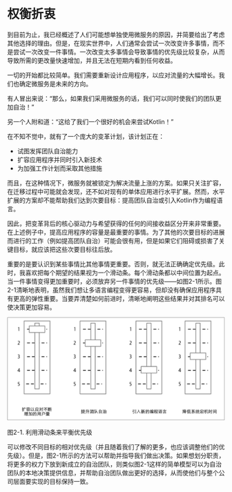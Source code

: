 # 权衡折衷

到目前为止，我已经概述了人们可能想单独使用微服务的原因，并简要给出了考虑其他选择的理由。但是，在现实世界中，人们通常会尝试一次改变许多事情，而不是尝试一次改变一件事情。一次改变太多事情会导致事情的优先级比较复杂，从而导致所需的更改量快速增加，并且无法在短期内看到任何收益。

一切的开始都比较简单。我们需要重新设计应用程序，以应对流量的大幅增长。我们也确定微服务是未来的方向。

有人冒出来说：“那么，如果我们采用微服务的话，我们可以同时使我们的团队更加自治！”

另一个人附和道：“这给了我们一个很好的机会来尝试Kotlin！”

在不知不觉中，就有了一个庞大的变革计划，该计划正在：
* 试图发挥团队自治能力
* 扩容应用程序并同时引入新技术
* 为加强工作计划而采取其他措施

而且，在这种情况下，微服务就被锁定为解决流量上涨的方案。如果只关注扩容，在迁移过程中可能就会发现，还不如对现有的单体应用进行水平扩展。然而，水平扩展的方案却不能帮助我们达到次要目标：提高团队自治或引入Kotlin作为编程语言。

因此，把变革背后的核心驱动力与希望获得的任何的间接收益区分开来非常重要。 在上述例子中，提高应用程序的容量是最重要的事情。为了其他的次要目标的进展而进行的工作（例如提高团队自治）可能会很有用，但是如果它们阻碍或损害了关键目标，就应该把这些次要目标往后放。

重要的是要认识到某些事情比其他事情更重要。否则，就无法正确确定优先级。此时，我喜欢把每个期望的结果视为一个滑动条。每个滑动条都以中间位置为起点。当一件事情变得更加重要时，必须放弃另一件事情的优先级——如图2-1所示。图2-1清晰地表明，虽然我们想让多语言编程变得更容易，但却没有确保应用程序具有更高的弹性重要。当要弄清楚如何前进时，清晰地阐明这些结果并对其排名可以使决策更加容易。

![](../images/2_1.png)

图2-1. 利用滑动条来平衡优先级

可以修改不同目标的相对优先级（并且随着我们了解的更多，也应该调整他们的优先级）。但是，图2-1所示的方法可以帮助并指导我们做出决策。如果想划分职责，将更多的权力下放到新成立的自治团队，则类似图2-1这样的简单模型可以为自治团队的本地决策提供信息，并帮助自治团队做出更好的选择，从而使他们与整个公司层面要实现的目标保持一致。